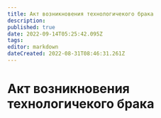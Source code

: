 ```yaml
---
title: Акт возникновения технологичекого брака
description: 
published: true
date: 2022-09-14T05:25:42.095Z
tags: 
editor: markdown
dateCreated: 2022-08-31T08:46:31.261Z
---
```


# Акт возникновения технологичекого брака

